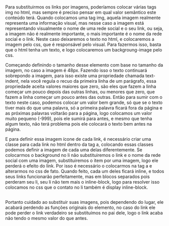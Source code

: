 ##

Para substituirmos os links por imagens, poderíamos colocar várias tags img no html, mas sempre é preciso pensar em qual valor semântico este conteúdo terá. Quando colocamos uma tag img, aquela imagem realmente representa uma informação visual, mas nesse caso a imagem está representando visualmente o nome de uma rede social e o seu link, ou seja, a imagem não é realmente importante, o mais importante é o nome da rede social e o link. Neste caso deixaremos o texto no html, e colocaremos a imagem pelo css, que é responsável pelo visual. Para fazermos isso, basta que o html tenha um texto, e logo colocaremos um backgroung-image pelo css. 

Começando definindo o tamanho desse elemento com base no tamanho da imagem, no caso a imagem é 48px. Fazendo isso o texto continuará sobrepondo a imagem, para isso existe uma propriedade chamada text-indent, nela você regula o recuo da primeira linha de um parágrafo, essa propriedade aceita valores maiores que zero, são eles que fazem a linha começar um pouco depois das outras linhas, ou menores que zero, que fazem a linha começar um pouco antes das outras. Então para sumir com o texto neste caso, podemos colocar um valor bem grande, só que se o texto tiver mais do que uma palavra, só a primeira palavra ficará fora da página e as próximas palavras voltarão para a página, logo colocamos um valor muito pequeno (-999), pois ele sumirá para antes, e mesmo que tenha algum texto, não terá problema pois ele colocará o texto bem antes na página. 

E para definir essa imagem ícone de cada link, é necessário criar uma classe para cada link no html dentro da tag a, colocando essas classes podemos definir a imagem de cada uma delas diferentemente. Se colocarmos o background no li não substituiremos o link e o nome da rede social com uma imagem, substituiremos o item por uma imagem, logo ele perderá o efeito do link. Por isso é necessário o colocarmos na tag a e alterarmos no css de fato. Quando feito, cada um deles ficará inline, e todos seus links funcionarão perfeitamente, mas em blocos separados pois perderam seu li, seu li não tem mais o inline-block, logo para resolver isso colocamos no css que o contato no li também é display inline-block.

##

Portanto cuidado ao substituir suas imagens, pois dependendo do lugar, ele acabará perdendo as funções originais do elemento, no caso do link ele pode perder o link verdadeiro se  substituímos no pai dele, logo o link acaba não tendo o mesmo valor do que antes.
 
##